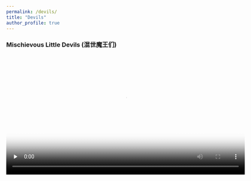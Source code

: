 ```yaml
---
permalink: /devils/
title: "Devils"
author_profile: true
---
```


### Mischievous Little Devils (混世魔王们)
<video id="video" width="640" controls="" preload="none" poster="../images/mischievous_little_devil.png">
      <source id="mp4" src="../images/mischievous_little_devil.mp4" type="video/mp4">
</videos>
